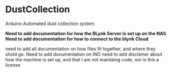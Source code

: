 # DustCollection
Arduino Automated dust collection system


**Need to add documentation for how the BLynk Server is set up on the NAS
Need to add documentation for how to connect to the blynk Cloud**

need to add all documentation on how files fit together, and where they shold go.
Need to add documentation on INO
need to add disclamer about how the machine is set up, and that I am not maintaing code, nor is this a license

